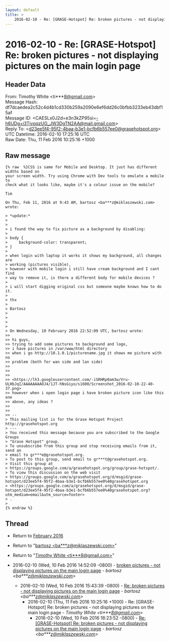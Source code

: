 ```yaml
---
layout: default
title: >
    2016-02-10 - Re: [GRASE-Hotspot] Re: broken pictures - not displaying pictures on the main login page
---
```


# 2016-02-10 - Re: [GRASE-Hotspot] Re: broken pictures - not displaying pictures on the main login page

## Header Data

From: Timothy White \<ti***8@gmail.com\><br>
Message Hash: df7dcaedea2c52c4d4b1cd330b259a2090e6ef6dd26c0bfbb3233eb43dbf15af<br>
Message ID: \<CAESLx0J2d=e3n3kZP95si=-h6UDg+i3TjvpqzUG_JW3DgTN2AA@mail.gmail.com\><br>
Reply To: \<d23ee5f4-95f2-4baa-b3e1-bcfb6b557ee0@grasehotspot.org\><br>
UTC Datetime: 2016-02-10 17:25:16 UTC<br>
Raw Date: Thu, 11 Feb 2016 10:25:16 +1000<br>

## Raw message

```
{% raw  %}CSS is same for Mobile and Desktop. It just has different widths based on
your screen width. Try using Chrome with Dev tools to emulate a mobile to
check what it looks like, maybe it's a colour issue on the mobile?

Tim

On Thu, Feb 11, 2016 at 9:43 AM, bartosz <ba***z@miklaszewski.com> wrote:

> *update:*
>
>
> i found the way to fix picture as a background by disabling:
>
> body {
>     background-color: transparent;
> }
>
> when login with laptop it works it shows my background, all changes are
> working (pictures visible),
> however with mobile login i still have cream background and I cant find
> way to remove it, is there a different body for mobile devices ?
>
> i will start digging original css but someone maybe knows how to do it.
>
> thx
>
> Bartosz
>
>
>
>
> On Wednesday, 10 February 2016 22:52:09 UTC, bartosz wrote:
>>
>> hi guys,
>> trying to add some pictures to background and logo,
>> i have pictures in /var/www/html directory
>> when i go http://10.1.0.1/picturename.jpg it shows me picture with no
>> problem (both for wan side and lan side)
>>
>>
>>
>> <https://lh3.googleusercontent.com/-iSRHRp0am3w/Vru-ULHbJqI/AAAAAAAAOJ4/1JT-hNsGiyo/s1600/Screenshot_2016-02-10-22-40-37.png>
>> however when i open login page i have broken picture icon like this one
>> above, any ideas ?
>>
>>
>> --
> This mailing list is for the Grase Hotspot Project http://grasehotspot.org
> ---
> You received this message because you are subscribed to the Google Groups
> "Grase Hotspot" group.
> To unsubscribe from this group and stop receiving emails from it, send an
> email to gr***e@grasehotspot.org.
> To post to this group, send email to gr***t@grasehotspot.org.
> Visit this group at
> https://groups.google.com/a/grasehotspot.org/group/grase-hotspot/.
> To view this discussion on the web visit
> https://groups.google.com/a/grasehotspot.org/d/msgid/grase-hotspot/d23ee5f4-95f2-4baa-b3e1-bcfb6b557ee0%40grasehotspot.org
> <https://groups.google.com/a/grasehotspot.org/d/msgid/grase-hotspot/d23ee5f4-95f2-4baa-b3e1-bcfb6b557ee0%40grasehotspot.org?utm_medium=email&utm_source=footer>
> .
>
{% endraw %}
```

## Thread

+ Return to [February 2016](/archive/2016/02)

+ Return to "[bartosz <ba***z<span>@</span>miklaszewski.com>](/authors/ba___z_at_miklaszewski_com)"
+ Return to "[Timothy White <ti***8<span>@</span>gmail.com>](/authors/ti___8_at_gmail_com)"

+ 2016-02-10 (Wed, 10 Feb 2016 14:52:09 -0800) - [broken pictures - not displaying pictures on the main login page](/archive/2016/02/63f9b82950ad139a4d4d358549b631f8263a3c239457a8396ea8a716e74af702) - _bartosz \<ba***z@miklaszewski.com\>_
  + 2016-02-10 (Wed, 10 Feb 2016 15:43:39 -0800) - [Re: broken pictures - not displaying pictures on the main login page](/archive/2016/02/6b65338a46ca461441eb55e79daf25a02f92aed8d8639a1c40a075b524a73d82) - _bartosz \<ba***z@miklaszewski.com\>_
    + 2016-02-10 (Thu, 11 Feb 2016 10:25:16 +1000) - Re: [GRASE-Hotspot] Re: broken pictures - not displaying pictures on the main login page - _Timothy White \<ti***8@gmail.com\>_
      + 2016-02-10 (Wed, 10 Feb 2016 18:23:52 -0800) - [Re: [GRASE-Hotspot] Re: broken pictures - not displaying pictures on the main login page](/archive/2016/02/bd6730772586ec5a7391b35fdffe66ebf79b76563924d094eeeac05f1fa0f60d) - _bartosz \<ba***z@miklaszewski.com\>_

